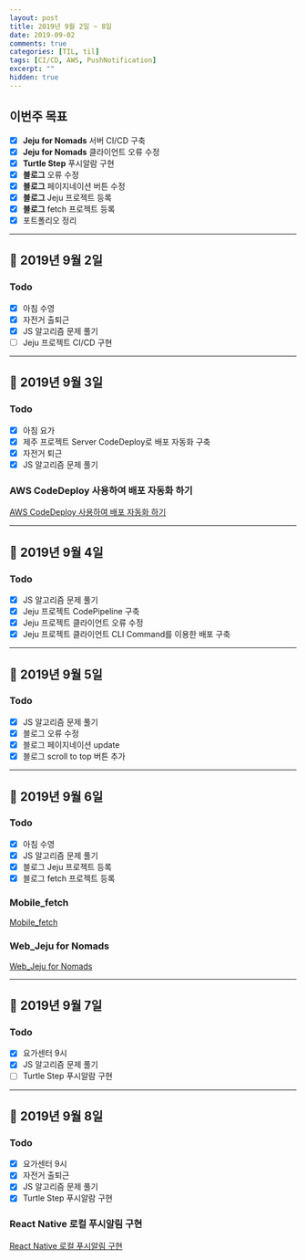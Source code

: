 ```yaml
---
layout: post
title: 2019년 9월 2일 ~ 8일
date: 2019-09-02
comments: true
categories: [TIL, til]
tags: [CI/CD, AWS, PushNotification]
excerpt: ""
hidden: true
---
```


## 이번주 목표

- [x] **Jeju for Nomads** 서버 CI/CD 구축
- [x] **Jeju for Nomads** 클라이언트 오류 수정
- [x] **Turtle Step** 푸시알람 구현
- [x] **블로그** 오류 수정
- [x] **블로그** 페이지네이션 버튼 수정
- [x] **블로그** Jeju 프로젝트 등록
- [x] **블로그** fetch 프로젝트 등록
- [x] 포트폴리오 정리

---

## 📅 2019년 9월 2일

### Todo

- [x] 아침 수영
- [x] 자전거 출퇴근
- [x] JS 알고리즘 문제 풀기
- [ ] Jeju 프로젝트 CI/CD 구현

---

## 📅 2019년 9월 3일

### Todo

- [x] 아침 요가
- [x] 제주 프로젝트 Server CodeDeploy로 배포 자동화 구축
- [x] 자전거 퇴근
- [x] JS 알고리즘 문제 풀기

### AWS CodeDeploy 사용하여 배포 자동화 하기

[AWS CodeDeploy 사용하여 배포 자동화 하기](/study/etc/AWS-CodeDeploy-사용하여-배포-자동화-하기/)

---

## 📅 2019년 9월 4일

### Todo

- [x] JS 알고리즘 문제 풀기
- [x] Jeju 프로젝트 CodePipeline 구축
- [x] Jeju 프로젝트 클라이언트 오류 수정
- [x] Jeju 프로젝트 클라이언트 CLI Command를 이용한 배포 구축

---

## 📅 2019년 9월 5일

### Todo

- [x] JS 알고리즘 문제 풀기
- [x] 블로그 오류 수정
- [x] 블로그 페이지네이션 update
- [x] 블로그 scroll to top 버튼 추가

---

## 📅 2019년 9월 6일

### Todo

- [x] 아침 수영
- [x] JS 알고리즘 문제 풀기
- [x] 블로그 Jeju 프로젝트 등록
- [x] 블로그 fetch 프로젝트 등록

### Mobile_fetch

[Mobile_fetch](/projects/Mobile_fetch/)

### Web_Jeju for Nomads

[Web_Jeju for Nomads](/projects/Web_Jeju-for-Nomads/)

---

## 📅 2019년 9월 7일

### Todo

- [x] 요가센터 9시
- [x] JS 알고리즘 문제 풀기
- [ ] Turtle Step 푸시알람 구현

---

## 📅 2019년 9월 8일

### Todo

- [x] 요가센터 9시
- [x] 자전거 출퇴근
- [x] JS 알고리즘 문제 풀기
- [x] Turtle Step 푸시알람 구현

### React Native 로컬 푸시알림 구현

[React Native 로컬 푸시알림 구현](/study/rnative/React-Native-로컬-푸시알림-구현/)
